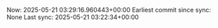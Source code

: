 Now: 2025-05-21 03:29:16.960443+00:00 Earliest commit since sync: None Last sync: 2025-05-21 03:22:34+00:00

